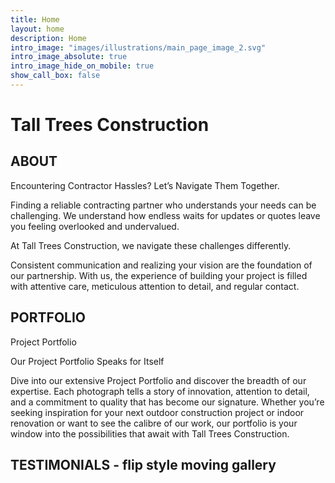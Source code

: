 ```yaml
---
title: Home
layout: home
description: Home
intro_image: "images/illustrations/main_page_image_2.svg"
intro_image_absolute: true
intro_image_hide_on_mobile: true
show_call_box: false
---
```


# Tall Trees Construction

## ABOUT 

Encountering Contractor Hassles? Let’s Navigate Them Together.

Finding a reliable contracting partner who understands your needs can be challenging. We understand how endless waits for updates or quotes leave you feeling overlooked and undervalued.

At Tall Trees Construction, we navigate these challenges differently. 

Consistent communication and realizing your vision are the foundation of our partnership. With us, the experience of building your project is filled with attentive care, meticulous attention to detail, and regular contact.

## PORTFOLIO


Project Portfolio

Our Project Portfolio Speaks for Itself

Dive into our extensive Project Portfolio and discover the breadth of our expertise. Each photograph tells a story of innovation, attention to detail, and a commitment to quality that has become our signature. Whether you’re seeking inspiration for your next outdoor construction project or indoor renovation or want to see the calibre of our work, our portfolio is your window into the possibilities that await with Tall Trees Construction.


## TESTIMONIALS - flip style moving gallery
